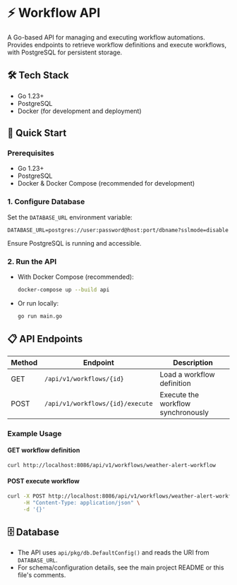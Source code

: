 # ⚡ Workflow API

A Go-based API for managing and executing workflow automations. Provides endpoints to retrieve workflow definitions and execute workflows, with PostgreSQL for persistent storage.

## 🛠️ Tech Stack

- Go 1.23+
- PostgreSQL
- Docker (for development and deployment)

## 🚀 Quick Start

### Prerequisites

- Go 1.23+
- PostgreSQL
- Docker & Docker Compose (recommended for development)

### 1. Configure Database

Set the `DATABASE_URL` environment variable:

```
DATABASE_URL=postgres://user:password@host:port/dbname?sslmode=disable
```

Ensure PostgreSQL is running and accessible.

### 2. Run the API

- With Docker Compose (recommended):
  ```bash
  docker-compose up --build api
  ```
- Or run locally:
  ```bash
  go run main.go
  ```

## 📋 API Endpoints

| Method | Endpoint                         | Description                        |
| ------ | -------------------------------- | ---------------------------------- |
| GET    | `/api/v1/workflows/{id}`         | Load a workflow definition         |
| POST   | `/api/v1/workflows/{id}/execute` | Execute the workflow synchronously |

### Example Usage

#### GET workflow definition

```bash
curl http://localhost:8086/api/v1/workflows/weather-alert-workflow
```

#### POST execute workflow

```bash
curl -X POST http://localhost:8086/api/v1/workflows/weather-alert-workflow/execute \
     -H "Content-Type: application/json" \
     -d '{}'
```

## 🗄️ Database

- The API uses `api/pkg/db.DefaultConfig()` and reads the URI from `DATABASE_URL`.
- For schema/configuration details, see the main project README or this file's comments.
